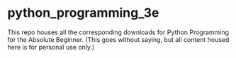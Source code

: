 # python_programming_3e
This repo houses all the corresponding downloads for Python Programming for the Absolute Beginner. (This goes without saying, but all content housed here is for personal use only.)

